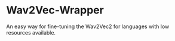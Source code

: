 # Wav2Vec-Wrapper
An easy way for fine-tuning the Wav2Vec2 for languages with low resources available.
